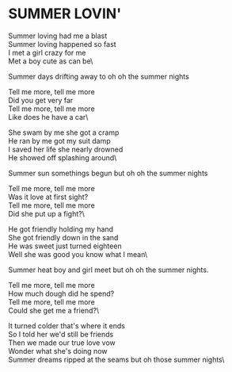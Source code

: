 # SUMMER LOVIN'

Summer loving had me a blast\
Summer loving happened so fast\
I met a girl crazy for me\
Met a boy cute as can be\

Summer days drifting away to oh oh the summer nights

Tell me more, tell me more\
Did you get very far\
Tell me more, tell me more\
Like does he have a car\

She swam by me she got a cramp\
He ran by me got my suit damp\
I saved her life she nearly drowned\
He showed off splashing around\

Summer sun somethings begun but oh oh the summer nights

Tell me more, tell me more\
Was it love at first sight?\
Tell me more, tell me more\
Did she put up a fight?\

He got friendly holding my hand\
She got friendly down in the sand\
He was sweet just turned eighteen\
Well she was good you know what I mean\

Summer heat boy and girl meet but oh oh the summer nights.

Tell me more, tell me more\
How much dough did he spend?\
Tell me more, tell me more\
Could she get me a friend?\

It turned colder that's where it ends\
So I told her we'd still be friends\
Then we made our true love vow\
Wonder what she's doing now\
Summer dreams ripped at the seams but oh those summer nights\